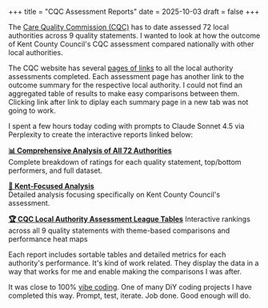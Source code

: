 +++
title = "CQC Assessment Reports"
date = 2025-10-03
draft = false
+++

The [Care Quality Commission (CQC)](https://www.cqc.org.uk) has to date assessed 72 local authorities across 9 quality statements. I wanted to look at how the outcome of Kent County Council's CQC assessment compared nationally with other local authorities. 

The CQC website has several [pages of links](https://www.cqc.org.uk/search/content/7217) to all the local authority assessments completed. Each assessment page has another link to the outcome summary for the respective local authority. I could not find an aggregated table of results to make easy comparisons between them. Clicking link after link to diplay each summary page in a new tab was not going to work. 

I spent a few hours today coding with prompts to Claude Sonnet 4.5 via Perplexity to create the interactive reports linked below:

**[📊 Comprehensive Analysis of All 72 Authorities](/reports/cqc_comprehensive_report_20251003_1541.html)**  
Complete breakdown of ratings for each quality statement, top/bottom performers, and full dataset.

**[📍 Kent-Focused Analysis](/reports/cqc_kent_focused_report_20251003_1547.html)**  
Detailed analysis focusing specifically on Kent County Council's assessment.

**[🏆 CQC Local Authority Assessment League Tables](/reports/cqc_league_tables.html)**
Interactive rankings across all 9 quality statements with theme-based comparisons and performance heat maps

Each report includes sortable tables and detailed metrics for each authority's performance. It's kind of work related. They display the data in a way that works for me and enable making the comparisons I was after. 

It was close to 100% [vibe coding](https://en.wikipedia.org/wiki/Vibe_coding). One of many DiY coding projects I have completed this way. Prompt, test, iterate. Job done. Good enough will do. 

